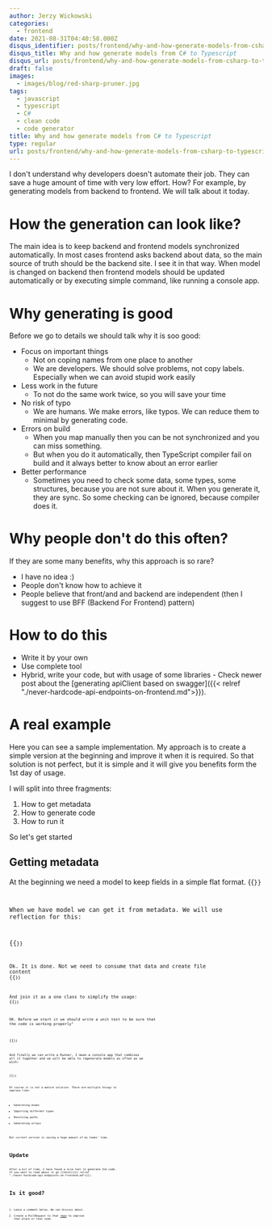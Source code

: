 ```yaml
---
author: Jerzy Wickowski
categories:
  - frontend
date: 2021-08-31T04:40:58.000Z
disqus_identifier: posts/frontend/why-and-how-generate-models-from-csharp-to-typescript
disqus_title: Why and how generate models from C# to Typescript
disqus_url: posts/frontend/why-and-how-generate-models-from-csharp-to-typescript
draft: false
images:
  - images/blog/red-sharp-pruner.jpg
tags:
  - javascript
  - typescript
  - C#
  - clean code
  - code generator
title: Why and how generate models from C# to Typescript
type: regular
url: posts/frontend/why-and-how-generate-models-from-csharp-to-typescript
---
```


I don't understand why developers doesn't automate their job. They can save a huge amount of time with very low effort. How? For example, by generating models from backend to frontend. We will talk about it today.

# How the generation can look like?

The main idea is to keep backend and frontend models synchronized automatically. In most cases frontend asks backend about data, so the main source of truth should be the backend site. I see it in that way. When model is changed on backend then frontend models should be updated automatically or by executing simple command, like running a console app.

# Why generating is good

Before we go to details we should talk why it is soo good:

- Focus on important things
  - Not on coping names from one place to another
  - We are developers. We should solve problems, not copy labels. Especially when we can avoid stupid work easily
- Less work in the future
  - To not do the same work twice, so you will save your time
- No risk of typo
  - We are humans. We make errors, like typos. We can reduce them to minimal by generating code.
- Errors on build
  - When you map manually then you can be not synchronized and you can miss something.
  - But when you do it automatically, then TypeScript compiler fail on build and it always better to know about an error earlier
- Better performance
  - Sometimes you need to check some data, some types, some structures, because you are not sure about it. When you generate it, they are sync. So some checking can be ignored, because compiler does it.

# Why people don't do this often?

If they are some many benefits, why this approach is so rare?

- I have no idea :)
- People don't know how to achieve it
- People believe that front/and and backend are independent (then I suggest to use BFF (Backend For Frontend) pattern)

# How to do this

- Write it by your own
- Use complete tool
- Hybrid, write your code, but with usage of some libraries - Check newer post about the [generating apiClient based on swagger]({{< relref "./never-hardcode-api-endpoints-on-frontend.md">}}).
# A real example

Here you can see a sample implementation. My approach is to create a simple version at the beginning and improve it when it is required. So that solution is not perfect, but it is simple and it will give you benefits form the 1st day of usage.

I will split into three fragments:

1. How to get metadata
2. How to generate code
3. How to run it

So let's get started

## Getting metadata

At the beginning we need a model to keep fields in a simple flat format.
{{<code language="csharp" file="static/examples/CodePruner.Examples/CodePruner.Examples.TypeScriptCodeGenerators/BackendField.cs" >}}

When we have model we can get it from metadata. We will use reflection for this:

{{<code language="csharp" file="static/examples/CodePruner.Examples/CodePruner.Examples.TypeScriptCodeGenerators/BackendFieldGetter.cs" >}}

Ok. It is done. Not we need to consume that data and create file content
{{<code language="csharp" file="static/examples/CodePruner.Examples/CodePruner.Examples.TypeScriptCodeGenerators/TypeScriptContentGenerator.cs" >}}

And join it as a one class to simplify the usage:
{{<code language="csharp" file="static/examples/CodePruner.Examples/CodePruner.Examples.TypeScriptCodeGenerators/TypeScriptModelGenerator.cs" >}}

OK. Before we start it we should write a unit test to be sure that the code is working properly"

{{<code language="csharp" file="static/examples/CodePruner.Examples/CodePruner.Examples.TypeScriptCodeGenerators.UnitTests/TypeScriptModelGeneratorTests.cs" >}}

And finally we can write a Runner, I mean a console app that combines all it together and we will be able to regenerate models as often as we wish:

{{<code language="csharp"  file="static/examples/CodePruner.Examples/CodePruner.Examples.TypeScriptCodeGenerators.Runner/Program.cs" >}}

Of course it is not a mature solution. There are multiple things to improve like:

- Generating enums
- Importing different types
- Resolving paths
- Generating arrays

But current version is saving a huge amount of my teams' time.

# Update

After a bit of time, I have found a ncie tool to generate the code. If you want to read about it go [[here]({{< relref "./never-hardcode-api-endpoints-on-frontend.md">}}).

# Is it good?

1. Leave a comment below. We can discuss about.
2. Create a PullRequest to that [repo](https://github.com/jwickowski/codepruner.com) to improve that place or that code.
